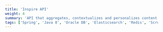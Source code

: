 ```yaml
---
title: 'Inspire API'
weight: 4
summary: 'API that aggregates, contextualizes and personalizes content for in-flight, destination or airport services for Air France and KLM.'
tags: ['Spring', 'Java 8', 'Oracle DB', 'Elasticsearch', 'Redis', 'Scrum']
---
```

